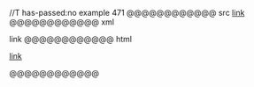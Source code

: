 //T has-passed:no
example 471
@@@@@@@@@@@@ src
[link](foo%20b&auml;)
@@@@@@@@@@@@ xml
<?xml version="1.0" encoding="UTF-8"?>
<!DOCTYPE document SYSTEM "CommonMark.dtd">
<document xmlns="http://commonmark.org/xml/1.0">
  <paragraph>
    <link destination="foo%20bä" title="">
      <text>link</text>
    </link>
  </paragraph>
</document>
@@@@@@@@@@@@ html
<p><a href="foo%20b%C3%A4">link</a></p>
@@@@@@@@@@@@
